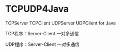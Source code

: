 # TCPUDP4Java
TCPServer TCPClient UDPServer UDPClient for Java

TCP程序：Server-Client 一对多通信

UDP程序：Server-Client 一对多通信
